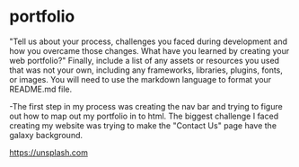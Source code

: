 # portfolio

"Tell us about your process, challenges you faced during development and how you overcame those changes. What have you learned by creating your web portfolio?" Finally, include a list of any assets or resources you used that was not your own, including any frameworks, libraries, plugins, fonts, or images. You will need to use the markdown language to format your README.md file. 

-The first step in my process was creating the nav bar and trying to figure out how to map out my portfolio in to html. The biggest challenge I faced creating my website was trying to make the "Contact Us" page have the galaxy background.

https://unsplash.com